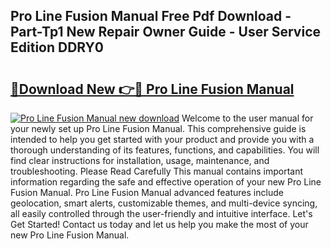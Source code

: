 ## Pro Line Fusion Manual Free Pdf Download - Part-Tp1 New Repair Owner Guide - User Service Edition DDRY0

# <h2><a href="http://cf17604.oget.top/?id=Pro+Line+Fusion+Manual">🔗Download New 👉🔴 Pro Line Fusion Manual</a></h2>

[![Pro Line Fusion Manual new download](https://i.imgur.com/5g1atiW.png)](http://cf17604.oget.top/?id=Pro+Line+Fusion+Manual)
Welcome to the user manual for your newly set up Pro Line Fusion Manual. This comprehensive guide is intended to help you get started with your product and provide you with a thorough understanding of its features, functions, and capabilities. You will find clear instructions for installation, usage, maintenance, and troubleshooting. Please Read Carefully This manual contains important information regarding the safe and effective operation of your new Pro Line Fusion Manual. Pro Line Fusion Manual advanced features include geolocation, smart alerts, customizable themes, and multi-device syncing, all easily controlled through the user-friendly and intuitive interface. Let's Get Started! Contact us today and let us help you make the most of your new Pro Line Fusion Manual.
